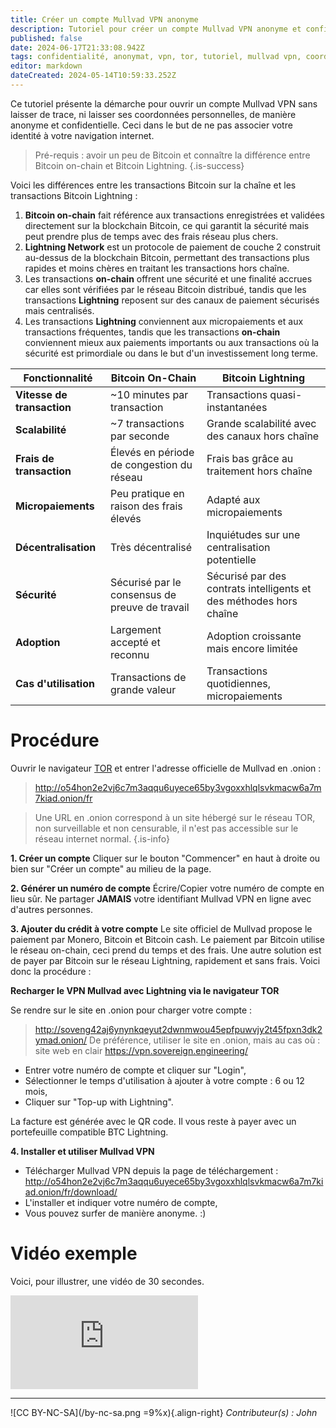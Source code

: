 ```yaml
---
title: Créer un compte Mullvad VPN anonyme
description: Tutoriel pour créer un compte Mullvad VPN anonyme et confidentiel
published: false
date: 2024-06-17T21:33:08.942Z
tags: confidentialité, anonymat, vpn, tor, tutoriel, mullvad vpn, coordonnées
editor: markdown
dateCreated: 2024-05-14T10:59:33.252Z
---
```


Ce tutoriel présente la démarche pour ouvrir un compte Mullvad VPN sans laisser de trace, ni laisser ses coordonnées personnelles, de manière anonyme et confidentielle. Ceci dans le but de ne pas associer votre identité à votre navigation internet.

> Pré-requis : avoir un peu de Bitcoin et connaître la différence entre Bitcoin on-chain et Bitcoin Lightning.
{.is-success}

Voici les différences entre les transactions Bitcoin sur la chaîne et les transactions Bitcoin Lightning :

1. **Bitcoin on-chain** fait référence aux transactions enregistrées et validées directement sur la blockchain Bitcoin, ce qui garantit la sécurité mais peut prendre plus de temps avec des frais réseau plus chers.
2. **Lightning Network** est un protocole de paiement de couche 2 construit au-dessus de la blockchain Bitcoin, permettant des transactions plus rapides et moins chères en traitant les transactions hors chaîne.
3. Les transactions **on-chain** offrent une sécurité et une finalité accrues car elles sont vérifiées par le réseau Bitcoin distribué, tandis que les transactions **Lightning** reposent sur des canaux de paiement sécurisés mais centralisés.
4. Les transactions **Lightning** conviennent aux micropaiements et aux transactions fréquentes, tandis que les transactions **on-chain** conviennent mieux aux paiements importants ou aux transactions où la sécurité est primordiale ou dans le but d'un investissement long terme.

| Fonctionnalité          | Bitcoin On-Chain                        | Bitcoin Lightning                        |
|-------------------------|-----------------------------------------|------------------------------------------|
| **Vitesse de transaction** | ~10 minutes par transaction            | Transactions quasi-instantanées           |
| **Scalabilité**         | ~7 transactions par seconde             | Grande scalabilité avec des canaux hors chaîne |
| **Frais de transaction** | Élevés en période de congestion du réseau | Frais bas grâce au traitement hors chaîne |
| **Micropaiements**      | Peu pratique en raison des frais élevés  | Adapté aux micropaiements                 |
| **Décentralisation**    | Très décentralisé                       | Inquiétudes sur une centralisation potentielle |
| **Sécurité**            | Sécurisé par le consensus de preuve de travail | Sécurisé par des contrats intelligents et des méthodes hors chaîne |
| **Adoption**            | Largement accepté et reconnu            | Adoption croissante mais encore limitée   |
| **Cas d'utilisation**   | Transactions de grande valeur           | Transactions quotidiennes, micropaiements |


# Procédure

Ouvrir le navigateur [TOR](/debutant/vpn-tor) et entrer l'adresse officielle de Mullvad en .onion :
> http://o54hon2e2vj6c7m3aqqu6uyece65by3vgoxxhlqlsvkmacw6a7m7kiad.onion/fr

> Une URL en .onion correspond à un site hébergé sur le réseau TOR, non surveillable et non censurable, il n'est pas accessible sur le réseau internet normal.
{.is-info}

**1. Créer un compte**
Cliquer sur le bouton "Commencer" en haut à droite ou bien sur "Créer un compte" au milieu de la page.

**2. Générer un numéro de compte**
Écrire/Copier votre numéro de compte en lieu sûr. Ne partager **JAMAIS** votre identifiant Mullvad VPN en ligne avec d'autres personnes.

**3. Ajouter du crédit à votre compte**
Le site officiel de Mullvad propose le paiement par Monero, Bitcoin et Bitcoin cash. Le paiement par Bitcoin utilise le réseau on-chain, ceci prend du temps et des frais. Une autre solution est de payer par Bitcoin sur le réseau Lightning, rapidement et sans frais. Voici donc la procédure :

**Recharger le VPN Mullvad avec Lightning via le navigateur TOR**

Se rendre sur le site en .onion pour charger votre compte :

> http://soveng42aj6ynynkqeyut2dwnmwou45epfpuwvjy2t45fpxn3dk2ymad.onion/
> De préférence, utiliser le site en .onion, mais au cas où : site web en clair https://vpn.sovereign.engineering/

- Entrer votre numéro de compte et cliquer sur "Login",
- Sélectionner le temps d'utilisation à ajouter à votre compte : 6 ou 12 mois,
- Cliquer sur "Top-up with Lightning".

La facture est générée avec le QR code. Il vous reste à payer avec un portefeuille compatible BTC Lightning.

**4. Installer et utiliser Mullvad VPN**

- Télécharger Mullvad VPN depuis la page de téléchargement :
http://o54hon2e2vj6c7m3aqqu6uyece65by3vgoxxhlqlsvkmacw6a7m7kiad.onion/fr/download/
- L'installer et indiquer votre numéro de compte,
- Vous pouvez surfer de manière anonyme. :)


# Vidéo exemple

Voici, pour illustrer, une vidéo de 30 secondes.

<iframe class="frame-style" title="Tutoriel pour créer un compte Mullvad VPN anonyme et confidentiel" src="https://peertube.fr/videos/embed/8a04cb41-1ace-4258-9f9b-5e66c0fe44db" frameborder="0" allowfullscreen="1" allow="fullscreen; accelerometer; encrypted-media; gyroscope; picture-in-picture" sandbox="allow-same-origin allow-scripts allow-popups"></iframe>


---
![CC BY-NC-SA](/by-nc-sa.png =9%x){.align-right} *Contributeur(s) : John*
<br>